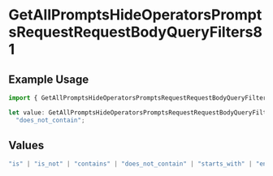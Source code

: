 # GetAllPromptsHideOperatorsPromptsRequestRequestBodyQueryFilters81

## Example Usage

```typescript
import { GetAllPromptsHideOperatorsPromptsRequestRequestBodyQueryFilters81 } from "@orq-ai/node/models/operations";

let value: GetAllPromptsHideOperatorsPromptsRequestRequestBodyQueryFilters81 =
  "does_not_contain";
```

## Values

```typescript
"is" | "is_not" | "contains" | "does_not_contain" | "starts_with" | "ends_with" | "is_empty" | "is_not_empty"
```